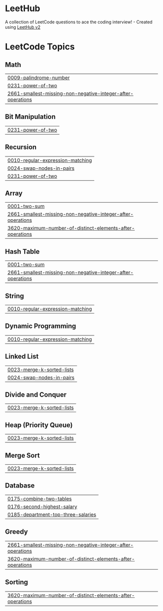 # LeetHub
A collection of LeetCode questions to ace the coding interview! - Created using [LeetHub v2](https://github.com/arunbhardwaj/LeetHub-2.0)

<!---LeetCode Topics Start-->
# LeetCode Topics
## Math
|  |
| ------- |
| [0009-palindrome-number](https://github.com/kheedogg/LeetHub/tree/master/0009-palindrome-number) |
| [0231-power-of-two](https://github.com/kheedogg/LeetHub/tree/master/0231-power-of-two) |
| [2661-smallest-missing-non-negative-integer-after-operations](https://github.com/kheedogg/LeetHub/tree/master/2661-smallest-missing-non-negative-integer-after-operations) |
## Bit Manipulation
|  |
| ------- |
| [0231-power-of-two](https://github.com/kheedogg/LeetHub/tree/master/0231-power-of-two) |
## Recursion
|  |
| ------- |
| [0010-regular-expression-matching](https://github.com/kheedogg/LeetHub/tree/master/0010-regular-expression-matching) |
| [0024-swap-nodes-in-pairs](https://github.com/kheedogg/LeetHub/tree/master/0024-swap-nodes-in-pairs) |
| [0231-power-of-two](https://github.com/kheedogg/LeetHub/tree/master/0231-power-of-two) |
## Array
|  |
| ------- |
| [0001-two-sum](https://github.com/kheedogg/LeetHub/tree/master/0001-two-sum) |
| [2661-smallest-missing-non-negative-integer-after-operations](https://github.com/kheedogg/LeetHub/tree/master/2661-smallest-missing-non-negative-integer-after-operations) |
| [3620-maximum-number-of-distinct-elements-after-operations](https://github.com/kheedogg/LeetHub/tree/master/3620-maximum-number-of-distinct-elements-after-operations) |
## Hash Table
|  |
| ------- |
| [0001-two-sum](https://github.com/kheedogg/LeetHub/tree/master/0001-two-sum) |
| [2661-smallest-missing-non-negative-integer-after-operations](https://github.com/kheedogg/LeetHub/tree/master/2661-smallest-missing-non-negative-integer-after-operations) |
## String
|  |
| ------- |
| [0010-regular-expression-matching](https://github.com/kheedogg/LeetHub/tree/master/0010-regular-expression-matching) |
## Dynamic Programming
|  |
| ------- |
| [0010-regular-expression-matching](https://github.com/kheedogg/LeetHub/tree/master/0010-regular-expression-matching) |
## Linked List
|  |
| ------- |
| [0023-merge-k-sorted-lists](https://github.com/kheedogg/LeetHub/tree/master/0023-merge-k-sorted-lists) |
| [0024-swap-nodes-in-pairs](https://github.com/kheedogg/LeetHub/tree/master/0024-swap-nodes-in-pairs) |
## Divide and Conquer
|  |
| ------- |
| [0023-merge-k-sorted-lists](https://github.com/kheedogg/LeetHub/tree/master/0023-merge-k-sorted-lists) |
## Heap (Priority Queue)
|  |
| ------- |
| [0023-merge-k-sorted-lists](https://github.com/kheedogg/LeetHub/tree/master/0023-merge-k-sorted-lists) |
## Merge Sort
|  |
| ------- |
| [0023-merge-k-sorted-lists](https://github.com/kheedogg/LeetHub/tree/master/0023-merge-k-sorted-lists) |
## Database
|  |
| ------- |
| [0175-combine-two-tables](https://github.com/kheedogg/LeetHub/tree/master/0175-combine-two-tables) |
| [0176-second-highest-salary](https://github.com/kheedogg/LeetHub/tree/master/0176-second-highest-salary) |
| [0185-department-top-three-salaries](https://github.com/kheedogg/LeetHub/tree/master/0185-department-top-three-salaries) |
## Greedy
|  |
| ------- |
| [2661-smallest-missing-non-negative-integer-after-operations](https://github.com/kheedogg/LeetHub/tree/master/2661-smallest-missing-non-negative-integer-after-operations) |
| [3620-maximum-number-of-distinct-elements-after-operations](https://github.com/kheedogg/LeetHub/tree/master/3620-maximum-number-of-distinct-elements-after-operations) |
## Sorting
|  |
| ------- |
| [3620-maximum-number-of-distinct-elements-after-operations](https://github.com/kheedogg/LeetHub/tree/master/3620-maximum-number-of-distinct-elements-after-operations) |
<!---LeetCode Topics End-->